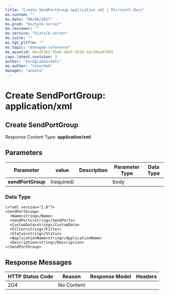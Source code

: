```yaml
---
title: "Create SendPortGroup application xml | Microsoft Docs"
ms.custom: ""
ms.date: "06/08/2017"
ms.prod: "biztalk-server"
ms.reviewer: ""
ms.service: "biztalk-server"
ms.suite: ""
ms.tgt_pltfrm: ""
ms.topic: "managed-reference"
ms.assetid: 06cdf3b2-fbd0-46df-9258-4ac50ae87b05
caps.latest.revision: 3
author: "tordgladnordahl"
ms.author: "tonordah"
manager: "anneta"
---
```

# Create SendPortGroup: application/xml
## Create SendPortGroup

  Response Content Type: **application/xml**

## Parameters							
							
							
							
Parameter|value  |Description  |Parameter Type|Data Type|							
---------|---------|---------|---------|---------							
**sendPortGroup** |(required)||body|     |  					

### Data Type

```
\<?xml version="1.0"?>
<SendPortGroup>
  <Name>string</Name>
  <SendPorts>string</SendPorts>
  <CustomData>string</CustomData>
  <Filter>string</Filter>
  <Status>string</Status>
  <ApplicationName>string</ApplicationName>
  <Description>string</Description>
</SendPortGroup>

```


		

## Response Messages							
							
							
HTTP Status Code  |Reason  |Response Model  |Headers  							
---------|---------|---------|---------							
204     |  No Content       |         |        |							
